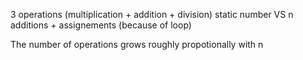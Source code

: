 3 operations (multiplication + addition + division) static number VS n additions + assignements (because of loop)

The number of operations grows roughly propotionally with n